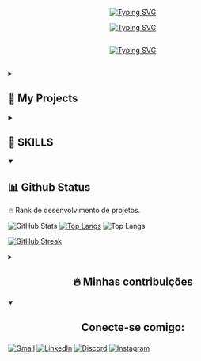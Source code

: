 <p align = center>
<a href="https://git.io/typing-svg"><img src="https://readme-typing-svg.demolab.com?font=Fira+Code&duration=1&pause=1000&color=00F733FF&center=true&width=435&lines=Leonardo+Pereira+de+Andrade" alt="Typing SVG" /></a>
</p>

<p align = center>
<a href="https://git.io/typing-svg"><img src="https://readme-typing-svg.demolab.com?font=Fira+Code&pause=1000&color=00F733FF&background=FFFFFF00&width=435&lines=Ol%C3%A1...+Bem+vindo+a+minha+pagina;Dev+e+Engenheiro+de+Software...;Sempre+aprendendo+e+evoluindo" alt="Typing SVG" /></a>
</p>

##
<p align = center>
<a href="https://git.io/typing-svg"><img src="https://readme-typing-svg.demolab.com?font=Fira+Code&pause=1000&color=00F733FF&background=FFFFFF00&width=435&lines=Hello...+Welcome+to+my+page;Dev+and+Software+Engineer...;Always+learning+and+evolving!.." alt="Typing SVG" /></a>
</p>

##
### 

<details > 
  <summary><h2>📘 My Projects</h2></summary>

  <!-- Repo info cards - https://github.com/anuraghazra/github-readme-stats -->
  <!-- Small repo cards (fork) - https://github.com/DenverCoder1/github-readme-stats -->
  <p align="left">   
    
   [![Readme Card](https://github-readme-stats.vercel.app/api/pin/?username=Leonardo-PA&theme=midnight-purple&repo=Sintaxe-e-tipos-de-dado-em-C--)](https://github.com/Leonardo-PA/Sintaxe-e-tipos-de-dado-em-C--)
   [![Readme Card](https://github-readme-stats.vercel.app/api/pin/?username=Leonardo-PA&theme=midnight-purple&repo=Operadores-Aritmeticos-em-C-)](https://github.com/Leonardo-PA/Operadores-Aritmeticos-em-C-)
   [![Readme Card](https://github-readme-stats.vercel.app/api/pin/?username=Leonardo-PA&theme=midnight-purple&repo=Tipos-de-Operadores-em-C-)](https://github.com/Leonardo-PA/-Tipos-de-Operadores-em-C-)
   [![Readme Card](https://github-readme-stats.vercel.app/api/pin/?username=Leonardo-PA&theme=midnight-purple&repo=Conhecendo-as-estruturas-de-repeti-o-em-C-)](https://github.com/Leonardo-PA/Conhecendo-as-estruturas-de-repeti-o-em-C-)

  <a href="https://github.com/Leonardo-PA?tab=repositories"><img alt="All Repositories" title="All Repositories" src="https://custom-icon-badges.demolab.com/badge/-Click%20Here%20For%20All%20My%20Repos-1F222E?style=for-the-badge&logoColor=white&logo=repo"/></a>
</details>

  <details > 
  <summary><h2>📕 SKILLS</h2></summary>
    
<p>Aqui estão algumas das minhas HardSkills que adquiri com o decorrer da minha jornada.</P>

  <details open> 
    <summary><h2>✏️ <b><i>Markup languages: </i></b></h2></summary>
  
![HTML5](https://img.shields.io/badge/HTML5-E34F26?style=for-the-badge&logo=html5&logoColor=white) ![CSS3](https://img.shields.io/badge/CSS3-1572B6?style=for-the-badge&logo=css3&logoColor=white) ![Sass](https://img.shields.io/badge/Sass-000?style=for-the-badge&logo=sass)

  </details>

  <details open> 
    <summary><h2>👨‍💻 <b><i>Programming and Markup Languages</i></b> </i></b></h2></summary>

![JavaScript](https://img.shields.io/badge/JavaScript-F7DF1E?style=for-the-badge&logo=javascript&logoColor=black) ![Python](https://img.shields.io/badge/python-3670A0?style=for-the-badge&logo=python&logoColor=ffdd54) ![C](https://img.shields.io/badge/C-00599C?style=for-the-badge&logo=c&logoColor=white) ![C++](https://img.shields.io/badge/C%2B%2B-00599C?style=for-the-badge&logo=c%2B%2B&logoColor=white)

  </details>

 <details open> 
    <summary><h2>📚 <b><i> Frameworks and Libraries</i></b></h2></summary>

![.NET](https://img.shields.io/badge/.NET-5C2D91?style=for-the-badge&logo=.net&logoColor=white) ![React](https://img.shields.io/badge/React-20232A?style=for-the-badge&logo=react&logoColor=61DAFB)
  </details>

  <details open> 
    <summary><h2>🗄️ <b><i>Databases</i></b></h2></summary>
  
![MySQL](https://img.shields.io/badge/MySQL-00000F?style=for-the-badge&logo=mysql&logoColor=white) ![PostgreSQL](https://img.shields.io/badge/PostgreSQL-000?style=for-the-badge&logo=postgresql)
  </details>

  <details open> 
    <summary><h2>☁️ <b><i>Cloud computing service:</i></b></h2></summary>

![AWS](https://img.shields.io/badge/AWS-000.svg?style=for-the-badge&logo=amazon-aws&logoColor=white)
  </details>

  <details open> 
    <summary><h2>💻 <b><i>Operating system:</i></b></h2></summary>

![Linux](https://img.shields.io/badge/Linux-000?style=for-the-badge&logo=linux&logoColor=FCC624) ![Windows](https://img.shields.io/badge/Windows-000?style=for-the-badge&logo=windows&logoColor=2CA5E0)
  </details>

   <details open> 
    <summary><h2>🛠️ <b><i> Software and Tools </i></b></h2></summary>

![Git](https://img.shields.io/badge/GIT-E44C30?style=for-the-badge&logo=git&logoColor=white) ![Vscode](https://img.shields.io/badge/Vscode-007ACC?style=for-the-badge&logo=visual-studio-code&logoColor=white)
  </details>
  
  </details>

  <details open> 
  <summary><h2>📊 Github Status</h2></summary>

<p> 🔥 Rank de desenvolvimento de projetos.</p>

<p align="center">
  
![GitHub Stats](https://github-readme-stats.vercel.app/api?username=Leonardo-PA&show_icons=true&theme=blue-green&count_&hide_title=true) [![Top Langs](https://github-readme-stats.vercel.app/api/top-langs/?username=Leonardo-PA&theme=blue-green&layout=compact)](https://github.com/anuraghazra/github-readme-stats/blob/master/themes/README.md)  ![Top Langs](https://github-readme-stats.vercel.app/api/top-langs/?username=Leonardo-PA&theme=blue-green&layout=compact)

[![GitHub Streak](https://streak-stats.demolab.com/?user=Leonardo-PA&theme=blue-green&background=000&dates=FFF)](https://git.io/streak-stats) 
</p>
</details>

<details> 
  <summary><h2><b><p align="center"> 🔥 Minhas contribuições</p></b></h2></summary>

<p>Contribuições relevantes com projetos</p> 

[![Readme Card](https://github-readme-stats.vercel.app/api/pin/?username=Leonardo-PA&repo=dio-lab-open-source&theme=midnight-purple)](https://github.com/Leonardo-PA/dio-lab-open-source)
  </details>
 
  <details open> 
    <summary><h2><b><p align="center"> Conecte-se comigo:</p></b></h2></summary>

[![Gmail](https://img.shields.io/badge/Gmail-333333?style=for-the-badge&logo=gmail&logoColor=red)](mailto:=leopdeandrade@gmail.com) 
[![LinkedIn](https://img.shields.io/badge/LinkedIn-0077B5?style=for-the-badge&logo=linkedin&logoColor=white)](https://www.linkedin.com/in/leonardo-pereira-de-andrade/) [![Discord](https://img.shields.io/badge/Discord-7289DA?style=for-the-badge&logo=discord&logoColor=white)](https://discord.com/channels/@orion1175/) [![Instagram](https://img.shields.io/badge/-Instagram-%23E4405F?style=for-the-badge&logo=instagram&logoColor=white)](https://www.instagram.com/leo.peandrande/)

  </details>
